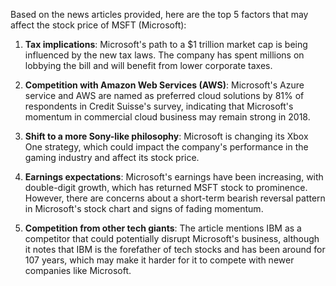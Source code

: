 Based on the news articles provided, here are the top 5 factors that may affect the stock price of MSFT (Microsoft):

1. **Tax implications**: Microsoft's path to a $1 trillion market cap is being influenced by the new tax laws. The company has spent millions on lobbying the bill and will benefit from lower corporate taxes.

2. **Competition with Amazon Web Services (AWS)**: Microsoft's Azure service and AWS are named as preferred cloud solutions by 81% of respondents in Credit Suisse's survey, indicating that Microsoft's momentum in commercial cloud business may remain strong in 2018.

3. **Shift to a more Sony-like philosophy**: Microsoft is changing its Xbox One strategy, which could impact the company's performance in the gaming industry and affect its stock price.

4. **Earnings expectations**: Microsoft's earnings have been increasing, with double-digit growth, which has returned MSFT stock to prominence. However, there are concerns about a short-term bearish reversal pattern in Microsoft's stock chart and signs of fading momentum.

5. **Competition from other tech giants**: The article mentions IBM as a competitor that could potentially disrupt Microsoft's business, although it notes that IBM is the forefather of tech stocks and has been around for 107 years, which may make it harder for it to compete with newer companies like Microsoft.